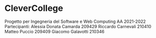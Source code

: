 # CleverCollege
Progetto per Ingegneria del Software e Web Computing AA 2021-2022
Partecipanti:
Alessia Donata Camarda 209429
Riccardo Carnevali 210410
Matteo Puccio 209409
Giacomo Galavotti 210346
